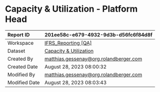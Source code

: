



# Capacity & Utilization - Platform Head

|Report ID|201ee58c-e679-4932-9d3b-d56fc6f84d8f|
| :--- | :--- |
|Workspace|[IFRS_Reporting [QA]](../Workspaces/IFRS_Reporting-[QA].md)|
|Dataset|[Capacity & Utilization](../Datasets/Capacity-&-Utilization.md)|
|Created By|matthias.gessenay@org.rolandberger.com|
|Created Date|August 28, 2023 08:00:32|
|Modified By|matthias.gessenay@org.rolandberger.com|
|Modified Date|August 28, 2023 08:03:43|
